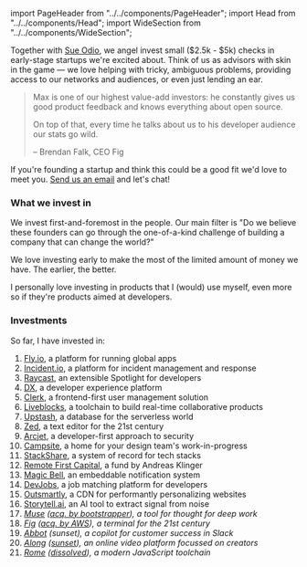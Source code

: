 import PageHeader from "../../components/PageHeader";
import Head from "../../components/Head";
import WideSection from "../../components/WideSection";

<PageHeader title="Angel Investing" mb={0}>
  <Head
    title="Angel Investing – Max Stoiber (@mxstbr)"
    description="I angel invest in early-stage startups I'm excited about. Learn more about how I decide and which investments I've already made!"
    image="https://cdn.splitbee.io/og/57fadbbdf5?headline=Angel%20investing"
  />
</PageHeader>

Together with [Sue Odio](https://sueodio.com), we angel invest small ($2.5k - $5k) checks in early-stage startups we're excited about. Think of us as advisors with skin in the game — we love helping with tricky, ambiguous problems, providing access to our networks and audiences, or even just lending an ear.

> Max is one of our highest value-add investors: he constantly gives us good product feedback and knows everything about open source.
> 
> On top of that, every time he talks about us to his developer audience our stats go wild.
>
> – Brendan Falk, CEO Fig

If you're founding a startup and think this could be a good fit we'd love to meet you. <a href="mailto:contact@mxstbr.com?cc=suemko@gmail.com">Send us an email</a> and let's chat!

### What we invest in

We invest first-and-foremost in the people. Our main filter is "Do we believe these founders can go through the one-of-a-kind challenge of building a company that can change the world?"

We love investing early to make the most of the limited amount of money we have. The earlier, the better.

I personally love investing in products that I (would) use myself, even more so if they're products aimed at developers.

### Investments

So far, I have invested in:

1. [Fly.io](https://fly.io), a platform for running global apps
1. [Incident.io](https://incident.io), a platform for incident management and response
1. [Raycast](https://raycast.com), an extensible Spotlight for developers
1. [DX](https://getdx.com/), a developer experience platform
1. [Clerk](https://clerk.dev), a frontend-first user management solution
1. [Liveblocks](https://liveblocks.io), a toolchain to build real-time collaborative products
1. [Upstash](https://upstash.com/), a database for the serverless world
1. [Zed](https://zed.dev), a text editor for the 21st century
1. [Arcjet](https://arcjet.com/), a developer-first approach to security
1. [Campsite](https://campsite.design), a home for your design team's work-in-progress
1. [StackShare](https://stackshare.io), a system of record for tech stacks
1. [Remote First Capital](https://www.remotefirstcapital.com/), a fund by Andreas Klinger
1. [Magic Bell](https://magicbell.io), an embeddable notification system
1. [DevJobs](https://devjobs.at), a job matching platform for developers
1. [Outsmartly](https://www.outsmartly.com/), a CDN for performantly personalizing websites
1. [Storytell.ai](https://storytell.ai), an AI tool to extract signal from noise
1. _[Muse](https://museapp.com) ([acq. by bootstrapper](https://museapp.com/end-and-beginning/)), a tool for thought for deep work_
1. _[Fig](https://fig.io) ([acq. by AWS](https://fig.io/blog/post/fig-joins-aws)), a terminal for the 21st century_
1. _[Abbot](https://ab.bot) (sunset), a copilot for customer success in Slack_
1. _[Along](https://along.video) ([sunset](https://twitter.com/alongvideo/status/1610361111513288704)), an online video platform focussed on creators_
1. _[Rome](https://rome.tools) ([dissolved](https://biomejs.dev/blog/annoucing-biome/)), a modern JavaScript toolchain_
